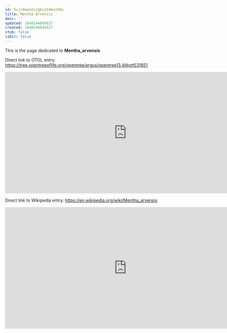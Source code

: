 ```yaml
---
id: 5vjr8wea2i2gbcy54mvs50y
title: Mentha Arvensis
desc: ''
updated: 1648144045627
created: 1648144045627
stub: false
isDir: false
---
```

This is the page dedicated to **Mentha_arvensis**


Direct link to OTOL entry: https://tree.opentreeoflife.org/opentree/argus/opentree13.4@ott531851



<html>
    <body>
    <iframe src="https://tree.opentreeoflife.org/opentree/argus/opentree13.4@ott531851"
    width="800" height="400" frameborder="0" allowfullscreen> </iframe>
    </body>
</html>
    


Direct link to Wikipedia entry: https://en.wikipedia.org/wiki/Mentha_arvensis



<html>
    <body>
    <iframe src="https://en.wikipedia.org/wiki/Mentha_arvensis"
    width="800" height="400" frameborder="0" allowfullscreen> </iframe>
    </body>
</html>
    
